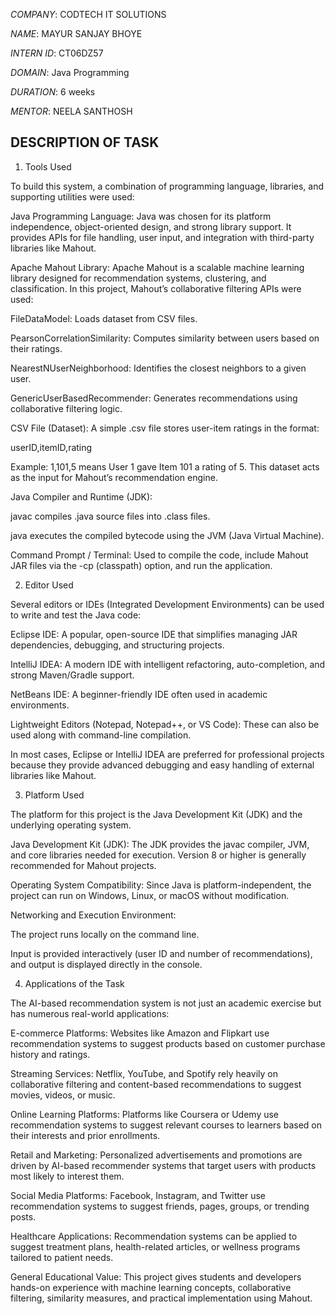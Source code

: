 
*COMPANY*: CODTECH IT SOLUTIONS

*NAME*: MAYUR SANJAY BHOYE

*INTERN ID*: CT06DZ57

*DOMAIN*: Java Programming

*DURATION*: 6 weeks

*MENTOR*: NEELA SANTHOSH

## DESCRIPTION OF TASK

1. Tools Used

To build this system, a combination of programming language, libraries, and supporting utilities were used:

Java Programming Language:
Java was chosen for its platform independence, object-oriented design, and strong library support. It provides APIs for file handling, user input, and integration with third-party libraries like Mahout.

Apache Mahout Library:
Apache Mahout is a scalable machine learning library designed for recommendation systems, clustering, and classification. In this project, Mahout’s collaborative filtering APIs were used:

FileDataModel: Loads dataset from CSV files.

PearsonCorrelationSimilarity: Computes similarity between users based on their ratings.

NearestNUserNeighborhood: Identifies the closest neighbors to a given user.

GenericUserBasedRecommender: Generates recommendations using collaborative filtering logic.

CSV File (Dataset):
A simple .csv file stores user-item ratings in the format:

userID,itemID,rating


Example: 1,101,5 means User 1 gave Item 101 a rating of 5. This dataset acts as the input for Mahout’s recommendation engine.

Java Compiler and Runtime (JDK):

javac compiles .java source files into .class files.

java executes the compiled bytecode using the JVM (Java Virtual Machine).

Command Prompt / Terminal:
Used to compile the code, include Mahout JAR files via the -cp (classpath) option, and run the application.

2. Editor Used

Several editors or IDEs (Integrated Development Environments) can be used to write and test the Java code:

Eclipse IDE: A popular, open-source IDE that simplifies managing JAR dependencies, debugging, and structuring projects.

IntelliJ IDEA: A modern IDE with intelligent refactoring, auto-completion, and strong Maven/Gradle support.

NetBeans IDE: A beginner-friendly IDE often used in academic environments.

Lightweight Editors (Notepad, Notepad++, or VS Code): These can also be used along with command-line compilation.

In most cases, Eclipse or IntelliJ IDEA are preferred for professional projects because they provide advanced debugging and easy handling of external libraries like Mahout.

3. Platform Used

The platform for this project is the Java Development Kit (JDK) and the underlying operating system.

Java Development Kit (JDK):
The JDK provides the javac compiler, JVM, and core libraries needed for execution. Version 8 or higher is generally recommended for Mahout projects.

Operating System Compatibility:
Since Java is platform-independent, the project can run on Windows, Linux, or macOS without modification.

Networking and Execution Environment:

The project runs locally on the command line.

Input is provided interactively (user ID and number of recommendations), and output is displayed directly in the console.

4. Applications of the Task

The AI-based recommendation system is not just an academic exercise but has numerous real-world applications:

E-commerce Platforms:
Websites like Amazon and Flipkart use recommendation systems to suggest products based on customer purchase history and ratings.

Streaming Services:
Netflix, YouTube, and Spotify rely heavily on collaborative filtering and content-based recommendations to suggest movies, videos, or music.

Online Learning Platforms:
Platforms like Coursera or Udemy use recommendation systems to suggest relevant courses to learners based on their interests and prior enrollments.

Retail and Marketing:
Personalized advertisements and promotions are driven by AI-based recommender systems that target users with products most likely to interest them.

Social Media Platforms:
Facebook, Instagram, and Twitter use recommendation systems to suggest friends, pages, groups, or trending posts.

Healthcare Applications:
Recommendation systems can be applied to suggest treatment plans, health-related articles, or wellness programs tailored to patient needs.

General Educational Value:
This project gives students and developers hands-on experience with machine learning concepts, collaborative filtering, similarity measures, and practical implementation using Mahout.
